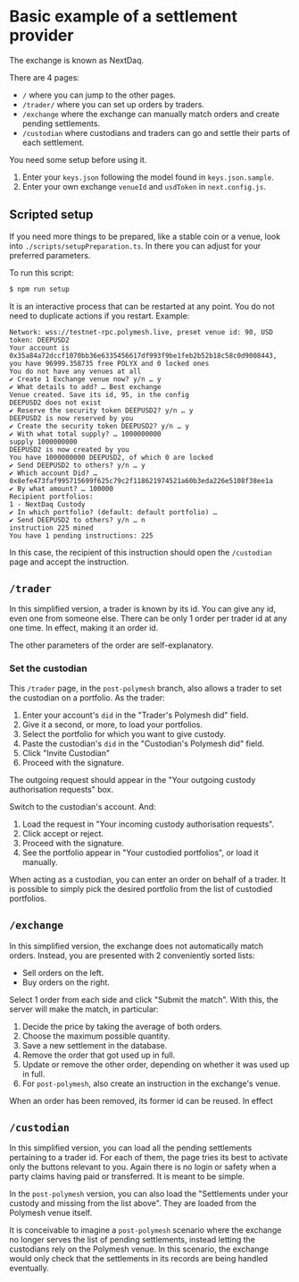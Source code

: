# Basic example of a settlement provider

The exchange is known as NextDaq.

There are 4 pages:

* `/` where you can jump to the other pages.
* `/trader/` where you can set up orders by traders.
* `/exchange` where the exchange can manually match orders and create pending settlements.
* `/custodian` where custodians and traders can go and settle their parts of each settlement.

You need some setup before using it.

1. Enter your `keys.json` following the model found in `keys.json.sample`.
2. Enter your own exchange `venueId` and `usdToken`  in `next.config.js`.

## Scripted setup

If you need more things to be prepared, like a stable coin or a venue, look into `./scripts/setupPreparation.ts`. In there you can adjust for your preferred parameters.

To run this script:

```sh
$ npm run setup
```
It is an interactive process that can be restarted at any point. You do not need to duplicate actions if you restart. Example:

```
Network: wss://testnet-rpc.polymesh.live, preset venue id: 90, USD token: DEEPUSD2
Your account is 0x35a84a72dccf1070bb36e6335456617df993f9be1feb2b52b18c58c0d9008443, you have 96999.358735 free POLYX and 0 locked ones
You do not have any venues at all
✔ Create 1 Exchange venue now? y/n … y
✔ What details to add? … Best exchange
Venue created. Save its id, 95, in the config
DEEPUSD2 does not exist
✔ Reserve the security token DEEPUSD2? y/n … y
DEEPUSD2 is now reserved by you
✔ Create the security token DEEPUSD2? y/n … y
✔ With what total supply? … 1000000000
supply 1000000000
DEEPUSD2 is now created by you
You have 1000000000 DEEPUSD2, of which 0 are locked
✔ Send DEEPUSD2 to others? y/n … y
✔ Which account Did? … 0x8efe473faf995715699f625c79c2f118621974521a60b3eda226e5108f38ee1a
✔ By what amount? … 100000
Recipient portfolios:
1 - NextDaq Custody
✔ In which portfolio? (default: default portfolio) … 
✔ Send DEEPUSD2 to others? y/n … n
instruction 225 mined
You have 1 pending instructions: 225
```
In this case, the recipient of this instruction should open the `/custodian` page and accept the instruction.

## `/trader`

In this simplified version, a trader is known by its id. You can give any id, even one from someone else. There can be only 1 order per trader id at any one time. In effect, making it an order id.

The other parameters of the order are self-explanatory.

### Set the custodian

This `/trader` page, in the `post-polymesh` branch, also allows a trader to set the custodian on a portfolio. As the trader:

1. Enter your account's `did` in the "Trader's Polymesh did" field.
2. Give it a second, or more, to load your portfolios.
3. Select the portfolio for which you want to give custody.
4. Paste the custodian's `did` in the "Custodian's Polymesh did" field.
5. Click "Invite Custodian"
6. Proceed with the signature.

The outgoing request should appear in the "Your outgoing custody authorisation requests" box.

Switch to the custodian's account. And:

1. Load the request in "Your incoming custody authorisation requests".
2. Click accept or reject.
3. Proceed with the signature.
4. See the portfolio appear in "Your custodied portfolios", or load it manually.

When acting as a custodian, you can enter an order on behalf of a trader. It is possible to simply pick the desired portfolio from the list of custodied portfolios.

## `/exchange`

In this simplified version, the exchange does not automatically match orders. Instead, you are presented with 2 conveniently sorted lists:

* Sell orders on the left.
* Buy orders on the right.

Select 1 order from each side and click "Submit the match". With this, the server will make the match, in particular:

1. Decide the price by taking the average of both orders.
2. Choose the maximum possible quantity.
3. Save a new settlement in the database.
4. Remove the order that got used up in full.
5. Update or remove the other order, depending on whether it was used up in full.
6. For `post-polymesh`, also create an instruction in the exchange's venue.

When an order has been removed, its former id can be reused. In effect

## `/custodian`

In this simplified version, you can load all the pending settlements pertaining to a trader id. For each of them, the page tries its best to activate only the buttons relevant to you. Again there is no login or safety when a party claims having paid or transferred. It is meant to be simple.

In the `post-polymesh` version, you can also load the "Settlements under your custody and missing from the list above". They are loaded from the Polymesh venue itself.

It is conceivable to imagine a `post-polymesh` scenario where the exchange no longer serves the list of pending settlements, instead letting the custodians rely on the Polymesh venue. In this scenario, the exchange would only check that the settlements in its records are being handled eventually.
